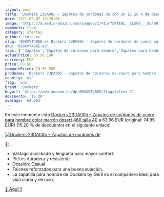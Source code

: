```yaml
---
layout: post
title: 'Dockers 23DA005 - Zapatos de cordones de con un 15.20 % de descuento'
date: 2021-09-07 19:29:00
image: 'https://m.media-amazon.com/images/I/41urYSRtE9L._SL500_._SL400_.jpg'
comments: true
category: ofertas
author: 'tole.es'
slug: 'B00XVT48GE-es Dockers 23DA005 - Zapatos de cordones de cuero para hombre...'
sku: 'B00XVT48GE-es'
tags: [ 'Zapatos','Zapatos de cordones para hombre','Zapatos para hombre','Zapatos y complementos','dockers','zapatos', ]
actualPrice: 63.56 EUR
currency: EUR
price: 63.56
comparePrice: 74.95 EUR
prodname: 'Dockers 23DA005 - Zapatos de cordones de cuero para hombre  color marrón  desert 460   talla 40'
country: 'es'
flag: '🇪🇸'
brand: 'Dockers'
buyurl: 'https://www.amazon.es/dp/B00XVT48GE/?tag=tolees-21'
descuento: '15.20'
average: '64.263'
---
```


En este momento está [Dockers 23DA005 - Zapatos de cordones de cuero para hombre  color marrón  desert 460   talla 40](https://www.amazon.es/dp/B00XVT48GE/?tag=tolees-21) a 63.56 EUR (original: 74.95 EUR) (15.20 %  de descuento) en el siguiente enlace!

[![Dockers 23DA005 - Zapatos de cordones de](https://m.media-amazon.com/images/I/41urYSRtE9L._SL500_._SL400_.jpg)](https://www.amazon.es/dp/B00XVT48GE/?tag=tolees-21)

🔎:

- Vástago acolchado y lengüeta para mayor confort.
- Piel es duradera y resistente
- Ocasión: Casual
- Talones reforzados para una buena sujeción.
- La zapatilla para hombre de Dockers by Gerli es el compañero ideal para vida diaria y de ocio.

[🛒 Aquí!!!](https://www.amazon.es/dp/B00XVT48GE/?tag=tolees-21)
